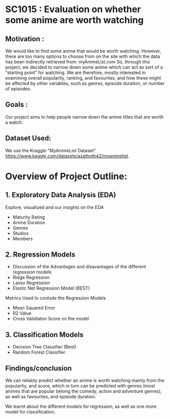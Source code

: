 # SC1015 : Evaluation on whether some anime are worth watching 
## Motivation : 
We would like to find some anime that would be worth watching. However, there are too many options to choose from on the site with which the data has been indirectly retrieved from: myAnimeList.com
So, through this project, we decided to narrow down some anime which can act as sort of a “starting point” for watching.
We are therefore, mostly interested in examining overall popularity, ranking, and favourites, and how these might be affected by other variables, such as genres, episode duration, or number of episodes.

## Goals : 
Our project aims to help people narrow down the anime titles that are worth a watch.

## Dataset Used:
We use the Kraggle "MyAnimeList Dataset".
https://www.kaggle.com/datasets/azathoth42/myanimelist. 

# Overview of Project Outline:
## 1. Exploratory Data Analysis (EDA) 
Explore, visualized and our insights on the EDA 
- Maturity Rating
- Anime Duration
- Genres 
- Studios
- Members

## 2. Regression Models 
- Discussion of the Advantages and disavantages of the different regression models
- Ridge Regression 
- Lasso Regression 
- Elastic Net Regression Model (BEST) 

Metrics Used to conlude the Regression Models
- Mean Squared Error
- R2 Value 
- Cross Validiaton Score on the model

## 3. Classification Models
- Decision Tree Classifier (Best)
- Random Forest Classifier

## Findings/conclusion
We can reliably predict whether an anime is worth watching mainly from the popularity, and score, which in turn can be predicted with genres (most animes that are popular belong the comedy, action and adventure genres), as well as favourites, and episode duration.

We learnt about the different models for regression, as well as one more model for classification. 
